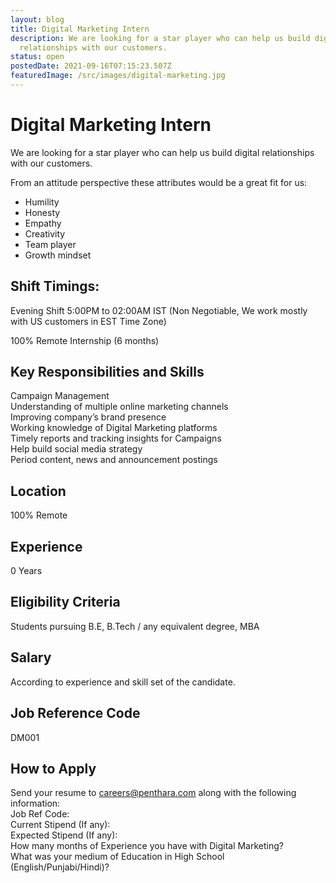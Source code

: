 ```yaml
---
layout: blog
title: Digital Marketing Intern
description: We are looking for a star player who can help us build digital
  relationships with our customers.
status: open
postedDate: 2021-09-16T07:15:23.507Z
featuredImage: /src/images/digital-marketing.jpg
---
```

# Digital Marketing Intern

We are looking for a star player who can help us build digital relationships with our customers.

From an attitude perspective these attributes would be a great fit for us:

* Humility
* Honesty
* Empathy
* Creativity
* Team player
* Growth mindset

## Shift Timings:

Evening Shift 5:00PM to 02:00AM IST (Non Negotiable, We work mostly with US customers in EST Time Zone)

100% Remote Internship (6 months)

## Key Responsibilities and Skills

Campaign Management\
Understanding of multiple online marketing channels\
Improving company’s brand presence\
Working knowledge of Digital Marketing platforms\
Timely reports and tracking insights for Campaigns\
Help build social media strategy\
Period content, news and announcement postings

## Location

100% Remote

## Experience

0 Years

## Eligibility Criteria

Students pursuing B.E, B.Tech / any equivalent degree, MBA 

## Salary

According to experience and skill set of the candidate.

## Job Reference Code

DM001

## How to Apply

Send your resume to [careers@penthara.com](mailto:careers@penthara.com) along with the following information:\
Job Ref Code:\
Current Stipend (If any):\
Expected Stipend (If any):\
How many months of Experience you have with Digital Marketing?\
What was your medium of Education in High School (English/Punjabi/Hindi)?